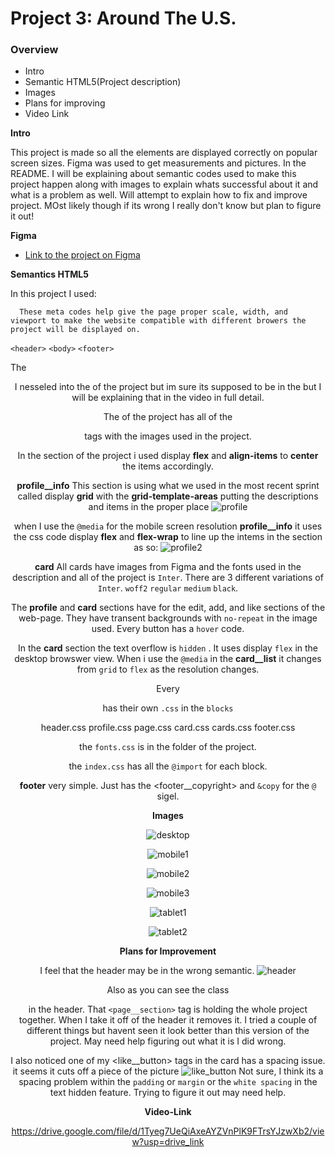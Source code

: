# Project 3: Around The U.S.

### Overview

- Intro
- Semantic HTML5(Project description)
- Images
- Plans for improving
- Video Link

**Intro**

This project is made so all the elements are displayed correctly on popular screen sizes. Figma was used to get measurements and pictures. In the README. I will be explaining about semantic codes used to make this project happen along with images to explain whats successful about it and what is a problem as well. Will attempt to explain how to fix and improve project. MOst likely though if its wrong I really don't know but plan to figure it out!

**Figma**

- [Link to the project on Figma](https://www.figma.com/file/ii4xxsJ0ghevUOcssTlHZv/Sprint-3%3A-Around-the-US?node-id=0%3A1)

**Semantics HTML5**

In this project I used:

<meta charset="UTF-8" />
      <meta content="width=device-width, intial-scale=1.0" name="viewport" />
      <meta content="ie=edge" http-equiv="X-UA-Compatible" />

      These meta codes help give the page proper scale, width, and viewport to make the website compatible with different browers the project will be displayed on.

`<header>` `<body>` `<footer>`

The <header> I nesseled into the <head> of the project but im sure its supposed to be in the <body> but I will be explaining that in the video in full detail.

The <body> of the project has all of the <section> tags with the images used in the project.

In the <profile> section of the project i used display **flex** and **align-items** to **center** the items accordingly.

**profile\_\_info** This section is using what we used in the most recent sprint called display **grid** with the **grid-template-areas** putting the descriptions and items in the proper place ![profile](./images/demo/Screen%20Shot%202024-08-07%20at%205.52.29%20PM.png)

when I use the `@media` for the mobile screen resolution **profile\_\_info** it uses the css code display **flex** and **flex-wrap** to line up the intems in the section as so: ![profile2](./images/demo/Screen%20Shot%202024-08-07%20at%206.01.26%20PM.png)

**card** All cards have images from Figma and the fonts used in the description and all of the project is `Inter`. There are 3 different variations of `Inter`. `woff2` `regular` `medium` `black`.

The **profile** and **card** sections have <buttons> for the edit, add, and like sections of the web-page. They have transent backgrounds with `no-repeat` in the image used. Every button has a `hover` code.

In the **card** section the text overflow is `hidden` . It uses display `flex` in the desktop browswer view. When i use the `@media` in the **card\_\_list** it changes from `grid` to `flex` as the resolution changes.

Every <section> has their own `.css` in the `blocks`

header.css
profile.css
page.css
card.css
cards.css
footer.css

the `fonts.css` is in the <vendor> folder of the project.

the `index.css` has all the `@import` for each block.

**footer** very simple. Just has the <footer\_\_copyright> and `&copy` for the `@` sigel.

**Images**

![desktop](./images/demo/Screen%20Shot%202024-08-07%20at%204.51.33%20PM.png)

![mobile1](./images/demo/Screen%20Shot%202024-08-07%20at%204.58.23%20PM.png)

![mobile2](./images/demo/Screen%20Shot%202024-08-07%20at%204.58.49%20PM.png)

![mobile3](./images/demo/Screen%20Shot%202024-08-07%20at%204.59.04%20PM.png)

![tablet1](./images/demo/Screen%20Shot%202024-08-07%20at%208.11.54%20PM.png)

![tablet2](./images/demo/Screen%20Shot%202024-08-07%20at%208.12.04%20PM.png)

**Plans for Improvement**

I feel that the header may be in the wrong semantic. ![header](./images/demo/Screen%20Shot%202024-08-07%20at%208.20.18%20PM.png)

Also as you can see the class <header class="header page__section"> in the header. That `<page__section>` tag is holding the whole project together. When I take it off of the header it removes it. I tried a couple of different things but havent seen it look better than this version of the project. May need help figuring out what it is I did wrong.

I also noticed one of my <like\_\_button> tags in the card has a spacing issue. it seems it cuts off a piece of the picture ![like_button](./images/demo/Screen%20Shot%202024-08-07%20at%208.30.14%20PM.png)
Not sure, I think its a spacing problem within the `padding` or `margin` or the `white spacing` in the text hidden feature. Trying to figure it out may need help.

**Video-Link**

https://drive.google.com/file/d/1Tyeg7UeQiAxeAYZVnPlK9FTrsYJzwXb2/view?usp=drive_link
